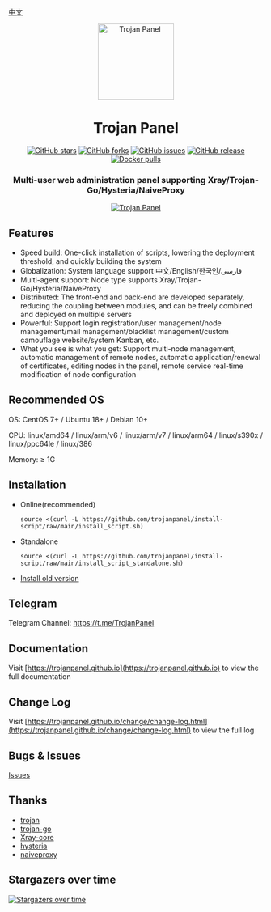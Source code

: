 [中文](README_ZH.md)

<div align="center">
<a href="https://github.com/trojanpanel"><img src="https://github.com/trojanpanel/install-script/assets/46235235/bfc4f96a-e8b6-499d-956f-a9c212059294" alt="Trojan Panel" width="150" /></a>
<h1>Trojan Panel</h1>
<p>
<a href="https://github.com/trojanpanel/install-script/stargazers"><img src="https://img.shields.io/github/stars/trojanpanel/install-script" alt="GitHub stars"></a>
<a href="https://github.com/trojanpanel/install-script/forks"><img src="https://img.shields.io/github/forks/trojanpanel/install-script" alt="GitHub forks"></a>
<a href="https://github.com/trojanpanel/install-script/issues"><img src="https://img.shields.io/github/issues/trojanpanel/install-script" alt="GitHub issues"></a>
<a href="https://github.com/trojanpanel/install-script/releases"><img src="https://img.shields.io/github/v/release/trojanpanel/install-script" alt="GitHub release"></a>
<a href="https://hub.docker.com/r/jonssonyan/trojan-panel"><img src="https://img.shields.io/docker/pulls/jonssonyan/trojan-panel" alt="Docker pulls"></a>
</p>
<h3>Multi-user web administration panel supporting Xray/Trojan-Go/Hysteria/NaiveProxy</h3>
<a href="https://github.com/trojanpanel/install-script/assets/46235235/7ac2bba1-b442-442d-b48e-b52f92e0bad8"><img src="https://github.com/trojanpanel/install-script/assets/46235235/7ac2bba1-b442-442d-b48e-b52f92e0bad8" alt="Trojan Panel"/></a>
</div>

## Features

- Speed build: One-click installation of scripts, lowering the deployment threshold, and quickly building the system
- Globalization: System language support 中文/English/한국인/فارسی
- Multi-agent support: Node type supports Xray/Trojan-Go/Hysteria/NaiveProxy
- Distributed: The front-end and back-end are developed separately, reducing the coupling between modules, and can be
  freely combined and deployed on multiple servers
- Powerful: Support login registration/user management/node management/mail management/blacklist management/custom
  camouflage website/system Kanban, etc.
- What you see is what you get: Support multi-node management, automatic management of remote nodes, automatic
  application/renewal of certificates, editing nodes in the panel, remote service real-time modification of node
  configuration

## Recommended OS

OS: CentOS 7+ / Ubuntu 18+ / Debian 10+

CPU: linux/amd64 / linux/arm/v6 / linux/arm/v7 / linux/arm64 / linux/s390x / linux/ppc64le / linux/386

Memory: ≥ 1G

## Installation

- Online(recommended)

    ```shell
    source <(curl -L https://github.com/trojanpanel/install-script/raw/main/install_script.sh)
    ```

- Standalone

    ```shell
    source <(curl -L https://github.com/trojanpanel/install-script/raw/main/install_script_standalone.sh)
    ```

- [Install old version](README_ARCHIVE.md)

## Telegram

Telegram Channel: https://t.me/TrojanPanel

## Documentation

Visit [https://trojanpanel.github.io](https://trojanpanel.github.io) to view the full documentation

## Change Log

Visit [https://trojanpanel.github.io/change/change-log.html](https://trojanpanel.github.io/change/change-log.html) to view the full log

## Bugs & Issues

[Issues](https://github.com/trojanpanel/install-script/issues)

## Thanks

- [trojan](https://github.com/trojan-gfw/trojan)
- [trojan-go](https://github.com/p4gefau1t/trojan-go)
- [Xray-core](https://github.com/XTLS/Xray-core)
- [hysteria](https://github.com/HyNetwork/hysteria)
- [naiveproxy](https://github.com/klzgrad/naiveproxy)

## Stargazers over time

[![Stargazers over time](https://starchart.cc/trojanpanel/install-script.svg)](https://github.com/trojanpanel/install-script)
